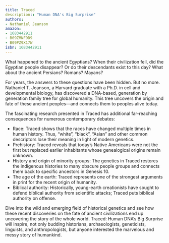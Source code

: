```yaml
---
title: Traced
description:: "Human DNA's Big Surprise"
authors:
- Nathaniel Jeanson
amazon:
- 1683442911
- B09ZMNF9D9
- B09PZ9X17W
isbn: 1683442911
---
```


What happened to the ancient Egyptians? When their civilization fell, did the Egyptian people disappear? Or do their descendants exist to this day? What about the ancient Persians? Romans? Mayans?

For years, the answers to these questions have been hidden. But no more. Nathaniel T. Jeanson, a Harvard graduate with a Ph.D. in cell and developmental biology, has discovered a DNA-based, generation by generation family tree for global humanity. This tree uncovers the origin and fate of these ancient peoples—and connects them to peoples alive today.

The fascinating research presented in Traced has additional far-reaching consequences for numerous contemporary debates:

- Race: Traced shows that the races have changed multiple times in human history. Thus, “white”, “black”, “Asian” and other common descriptors lose their meaning in light of modern genetics.
- Prehistory: Traced reveals that today’s Native Americans were not the first but replaced earlier inhabitants whose genealogical origins remain unknown.
- History and origin of minority groups: The genetics in Traced restores the indigenous histories to many obscure people groups and connects them back to specific ancestors in Genesis 10.
- The age of the earth: Traced represents one of the strongest arguments in print for the recent origin of humanity.
- Biblical authority: Historically, young-earth creationists have sought to defend biblical authority from scientific attacks; Traced puts biblical authority on offense.

Dive into the wild and emerging field of historical genetics and see how these recent discoveries on the fate of ancient civilizations end up uncovering the story of the whole world. Traced: Human DNA’s Big Surprise will inspire, not only budding historians, archaeologists, geneticists, linguists, and anthropologists, but anyone interested the marvelous and messy story of humankind.